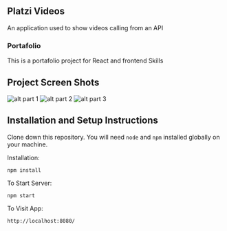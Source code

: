 ## Platzi Videos

An application used to show videos calling from an API

### Portafolio
This is a portafolio project for React and frontend Skills

## Project Screen Shots

![alt part 1](https://github.com/lanortizv/react-platzivideos/screenshots/screen1.png)
![alt part 2](https://github.com/lanortizv/react-platzivideos/screenshots/screen2.png)
![alt part 3](https://github.com/lanortizv/react-platzivideos/screenshots/screen3.png)


## Installation and Setup Instructions 

Clone down this repository. You will need `node` and `npm` installed globally on your machine.  

Installation:

`npm install`  

To Start Server:

`npm start`  

To Visit App:

`http://localhost:8080/`  


